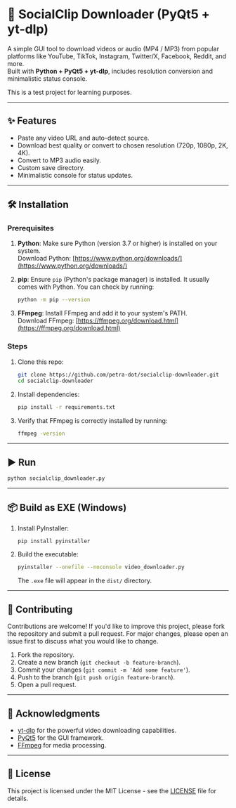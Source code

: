 # 🎥 SocialClip Downloader (PyQt5 + yt-dlp)

A simple GUI tool to download videos or audio (MP4 / MP3) from popular platforms like YouTube, TikTok, Instagram, Twitter/X, Facebook, Reddit, and more.  
Built with **Python + PyQt5 + yt-dlp**, includes resolution conversion and minimalistic status console.

This is a test project for learning purposes.

---

## ✨ Features

- Paste any video URL and auto-detect source.
- Download best quality or convert to chosen resolution (720p, 1080p, 2K, 4K).
- Convert to MP3 audio easily.
- Custom save directory.
- Minimalistic console for status updates.

---

## 🛠 Installation

### Prerequisites

1. **Python**: Make sure Python (version 3.7 or higher) is installed on your system.  
   Download Python: [https://www.python.org/downloads/](https://www.python.org/downloads/)

2. **pip**: Ensure `pip` (Python's package manager) is installed. It usually comes with Python. You can check by running:

   ```bash
   python -m pip --version
   ```

3. **FFmpeg**: Install FFmpeg and add it to your system's PATH.  
   Download FFmpeg: [https://ffmpeg.org/download.html](https://ffmpeg.org/download.html)

### Steps

1. Clone this repo:

   ```bash
   git clone https://github.com/petra-dot/socialclip-downloader.git
   cd socialclip-downloader
   ```

2. Install dependencies:

   ```bash
   pip install -r requirements.txt
   ```

3. Verify that FFmpeg is correctly installed by running:
   ```bash
   ffmpeg -version
   ```

---

## ▶️ Run

```bash
python socialclip_downloader.py
```

---

## 📦 Build as EXE (Windows)

1. Install PyInstaller:

   ```bash
   pip install pyinstaller
   ```

2. Build the executable:

   ```bash
   pyinstaller --onefile --noconsole video_downloader.py
   ```

   The `.exe` file will appear in the `dist/` directory.

---

## 🤝 Contributing

Contributions are welcome! If you'd like to improve this project, please fork the repository and submit a pull request. For major changes, please open an issue first to discuss what you would like to change.

1. Fork the repository.
2. Create a new branch (`git checkout -b feature-branch`).
3. Commit your changes (`git commit -m 'Add some feature'`).
4. Push to the branch (`git push origin feature-branch`).
5. Open a pull request.

---

## 🙏 Acknowledgments

- [yt-dlp](https://github.com/yt-dlp/yt-dlp) for the powerful video downloading capabilities.
- [PyQt5](https://riverbankcomputing.com/software/pyqt/intro) for the GUI framework.
- [FFmpeg](https://ffmpeg.org/) for media processing.

---

## 📄 License

This project is licensed under the MIT License - see the [LICENSE](LICENSE) file for details.

